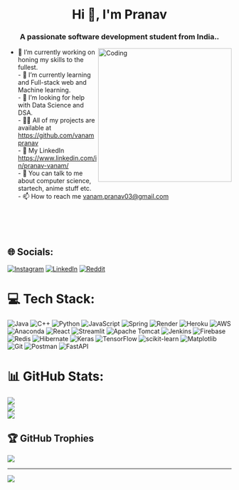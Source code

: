 <h1 align="center">Hi 👋, I'm Pranav</h1>
<h3 align="center">A passionate software development student from India..</h3>

<img align="right" alt="Coding" width="300" src="https://gifdb.com/images/high/coding-penguin-i-like-pressing-buttons-puv3coc5z4pkth51.webp">



- 🔭 I’m currently working on honing my skills to the fullest.<br>- 🌱 I’m currently learning and Full-stack web and Machine learning.<br>- 🤝 I’m looking for help with Data Science and DSA.<br>- 👨‍💻 All of my projects are available at https://github.com/vanampranav<br>- 📝 My LinkedIn https://www.linkedin.com/in/pranav-vanam/<br>- 💬 You can talk to me about computer science, startech, anime stuff etc.<br>- 📫 How to reach me vanam.pranav03@gmail.com<br><br><br><br><br>


## 🌐 Socials:
[![Instagram](https://img.shields.io/badge/Instagram-%23E4405F.svg?logo=Instagram&logoColor=white)](https://instagram.com/vanam.pranav) [![LinkedIn](https://img.shields.io/badge/LinkedIn-%230077B5.svg?logo=linkedin&logoColor=white)](https://linkedin.com/in/pranav-vanam) [![Reddit](https://img.shields.io/badge/Reddit-%23FF4500.svg?logo=Reddit&logoColor=white)](https://reddit.com/user/Kind-Map-4588) 

# 💻 Tech Stack:
![Java](https://img.shields.io/badge/java-%23ED8B00.svg?style=for-the-badge&logo=openjdk&logoColor=white) ![C++](https://img.shields.io/badge/c++-%2300599C.svg?style=for-the-badge&logo=c%2B%2B&logoColor=white) ![Python](https://img.shields.io/badge/python-3670A0?style=for-the-badge&logo=python&logoColor=ffdd54) ![JavaScript](https://img.shields.io/badge/javascript-%23323330.svg?style=for-the-badge&logo=javascript&logoColor=%23F7DF1E) ![Spring](https://img.shields.io/badge/spring-%236DB33F.svg?style=for-the-badge&logo=spring&logoColor=white) ![Render](https://img.shields.io/badge/Render-%46E3B7.svg?style=for-the-badge&logo=render&logoColor=white) ![Heroku](https://img.shields.io/badge/heroku-%23430098.svg?style=for-the-badge&logo=heroku&logoColor=white) ![AWS](https://img.shields.io/badge/AWS-%23FF9900.svg?style=for-the-badge&logo=amazon-aws&logoColor=white) ![Anaconda](https://img.shields.io/badge/Anaconda-%2344A833.svg?style=for-the-badge&logo=anaconda&logoColor=white) ![React](https://img.shields.io/badge/react-%2320232a.svg?style=for-the-badge&logo=react&logoColor=%2361DAFB) ![Streamlit](https://img.shields.io/badge/Streamlit-%23FE4B4B.svg?style=for-the-badge&logo=streamlit&logoColor=white) ![Apache Tomcat](https://img.shields.io/badge/apache%20tomcat-%23F8DC75.svg?style=for-the-badge&logo=apache-tomcat&logoColor=black) ![Jenkins](https://img.shields.io/badge/jenkins-%232C5263.svg?style=for-the-badge&logo=jenkins&logoColor=white) ![Firebase](https://img.shields.io/badge/firebase-a08021?style=for-the-badge&logo=firebase&logoColor=ffcd34) ![Redis](https://img.shields.io/badge/redis-%23DD0031.svg?style=for-the-badge&logo=redis&logoColor=white) ![Hibernate](https://img.shields.io/badge/Hibernate-59666C?style=for-the-badge&logo=Hibernate&logoColor=white) ![Keras](https://img.shields.io/badge/Keras-%23D00000.svg?style=for-the-badge&logo=Keras&logoColor=white) ![TensorFlow](https://img.shields.io/badge/TensorFlow-%23FF6F00.svg?style=for-the-badge&logo=TensorFlow&logoColor=white) ![scikit-learn](https://img.shields.io/badge/scikit--learn-%23F7931E.svg?style=for-the-badge&logo=scikit-learn&logoColor=white) ![Matplotlib](https://img.shields.io/badge/Matplotlib-%23ffffff.svg?style=for-the-badge&logo=Matplotlib&logoColor=black) ![Git](https://img.shields.io/badge/git-%23F05033.svg?style=for-the-badge&logo=git&logoColor=white) ![Postman](https://img.shields.io/badge/Postman-FF6C37?style=for-the-badge&logo=postman&logoColor=white) ![FastAPI](https://img.shields.io/badge/FastAPI-005571?style=for-the-badge&logo=fastapi)
# 📊 GitHub Stats:
![](https://github-readme-stats.vercel.app/api?username=vanampranav&theme=dark&hide_border=false&include_all_commits=true&count_private=false)<br/>
![](https://nirzak-streak-stats.vercel.app/?user=vanampranav&theme=dark&hide_border=false)<br/>
![](https://github-readme-stats.vercel.app/api/top-langs/?username=vanampranav&theme=dark&hide_border=false&include_all_commits=true&count_private=false&layout=compact)

## 🏆 GitHub Trophies
![](https://github-profile-trophy.vercel.app/?username=vanampranav&theme=radical&no-frame=true&no-bg=false&margin-w=4)

---
[![](https://visitcount.itsvg.in/api?id=vanampranav&icon=0&color=0)](https://visitcount.itsvg.in)

<!-- Proudly created with GPRM ( https://gprm.itsvg.in ) -->
